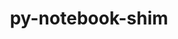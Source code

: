 ---
title: "py-notebook-shim"
layout: cache
categories: [package, develop-2023-09-10]
meta: {"versions": ["0.2.3"], "compilers": ["gcc@=11.1.0"], "oss": ["ubuntu20.04"], "platforms": ["linux"], "targets": ["ppc64le", "x86_64_v3"], "stacks": ["data-vis-sdk", "e4s", "e4s-power", "root"], "num_specs": 5, "num_specs_by_stack": {"root": 5, "e4s-power": 2, "data-vis-sdk": 1, "e4s": 2}}
spec_details: [{"hash": "y7khquelxxdvqbtbu4irituryguw2mtm", "compiler": "gcc@=11.1.0", "versions": ["0.2.3"], "os": "ubuntu20.04", "platform": "linux", "target": "ppc64le", "variants": ["build_system=python_pip"], "stacks": ["root", "e4s-power"], "size": "-", "tarball": "https://binaries.spack.io/releases/develop-2023-09-10/build_cache/linux-ubuntu20.04-ppc64le/gcc-11.1.0/py-notebook-shim-0.2.3/linux-ubuntu20.04-ppc64le-gcc-11.1.0-py-notebook-shim-0.2.3-y7khquelxxdvqbtbu4irituryguw2mtm.spack"}, {"hash": "oez5p66esbxiu3kon5p62w7ybuiljbm2", "compiler": "gcc@=11.1.0", "versions": ["0.2.3"], "os": "ubuntu20.04", "platform": "linux", "target": "ppc64le", "variants": ["build_system=python_pip"], "stacks": ["root", "e4s-power"], "size": "-", "tarball": "https://binaries.spack.io/releases/develop-2023-09-10/build_cache/linux-ubuntu20.04-ppc64le/gcc-11.1.0/py-notebook-shim-0.2.3/linux-ubuntu20.04-ppc64le-gcc-11.1.0-py-notebook-shim-0.2.3-oez5p66esbxiu3kon5p62w7ybuiljbm2.spack"}, {"hash": "lf7li7o4uahahp7gf2xmqdzaum7nmcxl", "compiler": "gcc@=11.1.0", "versions": ["0.2.3"], "os": "ubuntu20.04", "platform": "linux", "target": "x86_64_v3", "variants": ["build_system=python_pip"], "stacks": ["root", "data-vis-sdk"], "size": "-", "tarball": "https://binaries.spack.io/releases/develop-2023-09-10/build_cache/linux-ubuntu20.04-x86_64_v3/gcc-11.1.0/py-notebook-shim-0.2.3/linux-ubuntu20.04-x86_64_v3-gcc-11.1.0-py-notebook-shim-0.2.3-lf7li7o4uahahp7gf2xmqdzaum7nmcxl.spack"}, {"hash": "dhoa4ypjwqp4fl7eop2q4n7futqjzuo3", "compiler": "gcc@=11.1.0", "versions": ["0.2.3"], "os": "ubuntu20.04", "platform": "linux", "target": "x86_64_v3", "variants": ["build_system=python_pip"], "stacks": ["root", "e4s"], "size": "-", "tarball": "https://binaries.spack.io/releases/develop-2023-09-10/build_cache/linux-ubuntu20.04-x86_64_v3/gcc-11.1.0/py-notebook-shim-0.2.3/linux-ubuntu20.04-x86_64_v3-gcc-11.1.0-py-notebook-shim-0.2.3-dhoa4ypjwqp4fl7eop2q4n7futqjzuo3.spack"}, {"hash": "6pmgci63iwebta6zm32j6e6ap5regfeo", "compiler": "gcc@=11.1.0", "versions": ["0.2.3"], "os": "ubuntu20.04", "platform": "linux", "target": "x86_64_v3", "variants": ["build_system=python_pip"], "stacks": ["root", "e4s"], "size": "-", "tarball": "https://binaries.spack.io/releases/develop-2023-09-10/build_cache/linux-ubuntu20.04-x86_64_v3/gcc-11.1.0/py-notebook-shim-0.2.3/linux-ubuntu20.04-x86_64_v3-gcc-11.1.0-py-notebook-shim-0.2.3-6pmgci63iwebta6zm32j6e6ap5regfeo.spack"}]
---